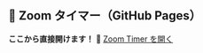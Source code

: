 ## 🚀 Zoom タイマー（GitHub Pages）
**ここから直接開けます！**
🔗 [Zoom Timer を開く](https://toko315.github.io/zoom-timer/)
